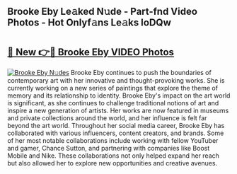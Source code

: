 ## Brooke Eby Le𝚊ked N𝚞de - Part-fnd Video Photos - Hot Onlyf𝚊ns Le𝚊ks IoDQw

# <h2><a href="http://ac20814.deff.icu/?id=Brooke+Eby">🔗 New 👉🔴 Brooke Eby VIDEO Photos</a></h2>

[![Brooke Eby N𝚞des](https://i.imgur.com/rIISA9y.gif)](http://ac20814.deff.icu/?id=Brooke+Eby)
Brooke Eby continues to push the boundaries of contemporary art with her innovative and thought-provoking works. She is currently working on a new series of paintings that explore the theme of memory and its relationship to identity. Brooke Eby's impact on the art world is significant, as she continues to challenge traditional notions of art and inspire a new generation of artists. Her works are now featured in museums and private collections around the world, and her influence is felt far beyond the art world. Throughout her social media career, Brooke Eby has collaborated with various influencers, content creators, and brands. Some of her most notable collaborations include working with fellow YouTuber and gamer, Chance Sutton, and partnering with companies like Boost Mobile and Nike. These collaborations not only helped expand her reach but also allowed her to explore new opportunities and creative avenues.
